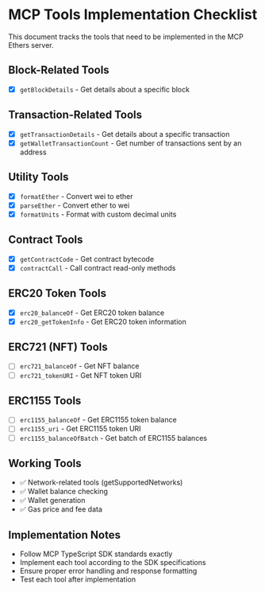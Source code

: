 # MCP Tools Implementation Checklist

This document tracks the tools that need to be implemented in the MCP Ethers server.

## Block-Related Tools
- [x] `getBlockDetails` - Get details about a specific block

## Transaction-Related Tools
- [x] `getTransactionDetails` - Get details about a specific transaction
- [x] `getWalletTransactionCount` - Get number of transactions sent by an address

## Utility Tools
- [x] `formatEther` - Convert wei to ether
- [x] `parseEther` - Convert ether to wei
- [x] `formatUnits` - Format with custom decimal units

## Contract Tools
- [x] `getContractCode` - Get contract bytecode
- [x] `contractCall` - Call contract read-only methods

## ERC20 Token Tools
- [x] `erc20_balanceOf` - Get ERC20 token balance 
- [x] `erc20_getTokenInfo` - Get ERC20 token information

## ERC721 (NFT) Tools
- [ ] `erc721_balanceOf` - Get NFT balance
- [ ] `erc721_tokenURI` - Get NFT token URI

## ERC1155 Tools
- [ ] `erc1155_balanceOf` - Get ERC1155 token balance
- [ ] `erc1155_uri` - Get ERC1155 token URI
- [ ] `erc1155_balanceOfBatch` - Get batch of ERC1155 balances

## Working Tools
- ✅ Network-related tools (getSupportedNetworks)
- ✅ Wallet balance checking
- ✅ Wallet generation
- ✅ Gas price and fee data

## Implementation Notes
- Follow MCP TypeScript SDK standards exactly
- Implement each tool according to the SDK specifications
- Ensure proper error handling and response formatting
- Test each tool after implementation 